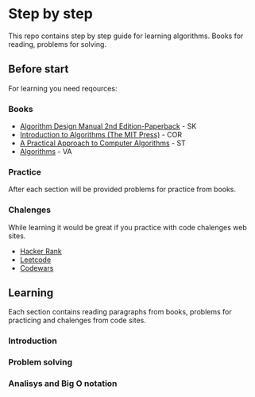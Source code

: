 # Step by step
This repo contains step by step guide for learning algorithms. Books for reading, problems for solving.

## Before start

For learning you need reqources:

### Books
 * [Algorithm Design Manual 2nd Edition-Paperback](https://www.amazon.com/gp/product/B07L5DP7LC/ref=as_li_tl?ie=UTF8&tag=khusnetdinov-20&camp=1789&creative=9325&linkCode=as2&creativeASIN=B07L5DP7LC&linkId=f9f72e74efcbc40545634f6b53b1e783) - SK
 * [Introduction to Algorithms (The MIT Press)](https://www.amazon.com/gp/product/B07L5DG3K8/ref=as_li_tl?ie=UTF8&tag=khusnetdinov-20&camp=1789&creative=9325&linkCode=as2&creativeASIN=B07L5DG3K8&linkId=6f3313f49a2a97c70b14bd735f7aed4d) - COR 
 * [A Practical Approach to Computer Algorithms](https://www.amazon.com/gp/product/B015X3XWEY/ref=as_li_tl?ie=UTF8&camp=1789&creative=9325&creativeASIN=B015X3XWEY&linkCode=as2&tag=khusnetdinov-20&linkId=a67fb817a8cab33f34a03cfe1f6ac1cc) - ST 
 * [Algorithms](https://www.amazon.com/gp/product/0073523402/ref=as_li_tl?ie=UTF8&camp=1789&creative=9325&creativeASIN=0073523402&linkCode=as2&tag=khusnetdinov-20&linkId=6e0d39c1a45248bcdef2b4116e99fe59) - VA
  
### Practice
  After each section will be provided problems for practice from books.

### Chalenges
  While learning it would be great if you practice with code chalenges web sites.
  
  * [Hacker Rank](https://www.hackerrank.com/dashboard)
  * [Leetcode](https://leetcode.com/)
  * [Codewars](https://www.codewars.com/)

## Learning
  Each section contains reading paragraphs from books, problems for practicing and chalenges from code sites.
  
### Introduction
### Problem solving
### Analisys and Big O notation

